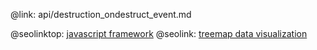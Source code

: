 @link: api/destruction_ondestruct_event.md

@seolinktop: [javascript framework](https://webix.com)
@seolink: [treemap data visualization](https://webix.com/widget/treemap/)
